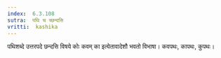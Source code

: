 ```yaml
---
index:  6.3.108
sutra:  पथि च च्छन्दसि
vritti:  kashika 
---
```


पथिशब्दे उत्तरपदे छन्दसि विषये कोः कवम् का इत्येतावादेशौ भवतो विभाषा। कवपथः, कापथः, कुपथः।

